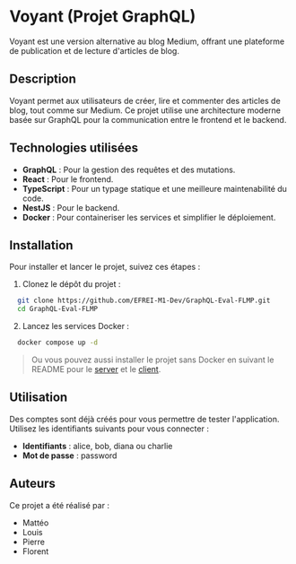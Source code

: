 # Voyant (Projet GraphQL)

Voyant est une version alternative au blog Medium, offrant une plateforme de publication et de lecture d'articles de blog.

## Description

Voyant permet aux utilisateurs de créer, lire et commenter des articles de blog, tout comme sur Medium. Ce projet utilise une architecture moderne basée sur GraphQL pour la communication entre le frontend et le backend.

## Technologies utilisées

- **GraphQL** : Pour la gestion des requêtes et des mutations.
- **React** : Pour le frontend.
- **TypeScript** : Pour un typage statique et une meilleure maintenabilité du code.
- **NestJS** : Pour le backend.
- **Docker** : Pour containeriser les services et simplifier le déploiement.

## Installation

Pour installer et lancer le projet, suivez ces étapes :

1. Clonez le dépôt du projet :
```bash
  git clone https://github.com/EFREI-M1-Dev/GraphQL-Eval-FLMP.git
  cd GraphQL-Eval-FLMP
```

2. Lancez les services Docker :
```bash
  docker compose up -d
```

> Ou vous pouvez aussi installer le projet sans Docker en suivant le README pour le [server](https://github.com/EFREI-M1-Dev/GraphQL-Eval-FLMP/blob/main/server/README.md) et le [client](https://github.com/EFREI-M1-Dev/GraphQL-Eval-FLMP/blob/main/client/README.md).

## Utilisation
Des comptes sont déjà créés pour vous permettre de tester l'application. Utilisez les identifiants suivants pour vous connecter :

- **Identifiants** : alice, bob, diana ou charlie
- **Mot de passe** : password

## Auteurs
Ce projet a été réalisé par :

- Mattéo
- Louis
- Pierre
- Florent
